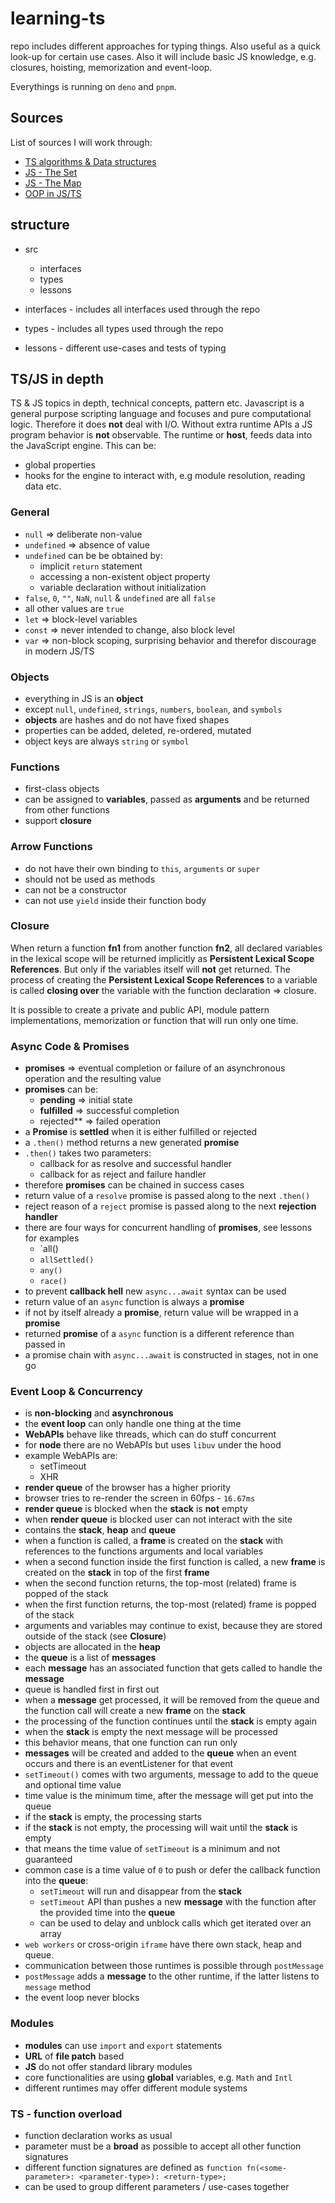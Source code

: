# learning-ts

repo includes different approaches for typing things. Also useful as a quick look-up
for certain use cases. Also it will include basic JS knowledge,
e.g. closures, hoisting, memorization and event-loop.

Everythings is running on `deno` and `pnpm`.

## Sources

List of sources I will work through:
- [TS algorithms & Data structures](https://frontendmasters.com/courses/algorithms/)
- [JS - The Set](https://flaviocopes.com/javascript-data-structures-set/)
- [JS - The Map](https://flaviocopes.com/javascript-data-structures-map/#what-is-a-map)
- [OOP in JS/TS](https://www.youtube.com/watch?v=aAAS9cEuFYI)

## structure

- src
  - interfaces
  - types
  - lessons

- interfaces - includes all interfaces used through the repo
- types - includes all types used through the repo
- lessons - different use-cases and tests of typing

## TS/JS in depth

TS & JS topics in depth, technical concepts, pattern etc.
Javascript is a general purpose scripting language and focuses and pure computational logic. Therefore it does **not** deal with I/O.
Without extra runtime APIs a JS program behavior is **not** observable. The runtime or **host**, feeds data into the JavaScript engine. This can be:

- global properties
- hooks for the engine to interact with, e.g module resolution, reading data etc.

### General

- `null` => deliberate non-value
- `undefined` => absence of value
- `undefined` can be be obtained by:
  - implicit `return` statement
  - accessing a non-existent object property
  - variable declaration without initialization
- `false`, `0`, `""`, `NaN`, `null` & `undefined` are all `false`
- all other values are `true`
- `let` => block-level variables
- `const` => never intended to change, also block level
- `var` => non-block scoping, surprising behavior and therefor discourage in modern JS/TS

### Objects

- everything in JS is an **object**
- except `null`, `undefined`, `strings`, `numbers`, `boolean`, and `symbols`
- **objects** are hashes and do not have fixed shapes
- properties can be added, deleted, re-ordered, mutated
- object keys are always `string` or `symbol`

### Functions

- first-class objects
- can be assigned to **variables**, passed as **arguments** and be returned from other functions
- support **closure**

### Arrow Functions

- do not have their own binding to `this`, `arguments` or `super`
- should not be used as methods
- can not be a constructor
- can not use `yield` inside their function body

### Closure

When return a function **fn1** from another function **fn2**, all declared variables in the
lexical scope will be returned implicitly as **Persistent Lexical Scope References**.
But only if the variables itself will **not** get returned. The process of creating the
**Persistent Lexical Scope References** to a variable is called **closing over** the
variable with the function declaration => closure.

It is possible to create a private and public API, module pattern implementations, memorization or function that will run only one time.

### Async Code & Promises

- **promises** => eventual completion or failure of an asynchronous operation and the resulting value
- **promises** can be:
  - **pending** => initial state
  - **fulfilled** => successful completion
  - rejected** => failed operation
- a **Promise** is **settled** when it is either fulfilled or rejected
- a `.then()` method returns a new generated **promise**
- `.then()` takes two parameters:
  - callback for as resolve and successful handler
  - callback for as reject and failure handler
- therefore **promises** can be chained in success cases
- return value of a `resolve` promise is passed along to the next `.then()`
- reject reason of a `reject` promise is passed along to the next **rejection handler**
- there are four ways for concurrent handling of **promises**, see lessons for examples
  - `all()
  - `allSettled()`
  - `any()`
  - `race()`
- to prevent **callback hell** new `async...await` syntax can be used
- return value of an `async` function is always a **promise**
- if not by itself already a **promise**, return value will be wrapped in a **promise**
- returned **promise** of a `async` function is a different reference than passed in
- a promise chain with `async...await` is constructed in stages, not in one go

### Event Loop & Concurrency

- is **non-blocking** and **asynchronous**
- the **event loop** can only handle one thing at the time
- **WebAPIs** behave like threads, which can do stuff concurrent
- for **node** there are no WebAPIs but uses `libuv` under the hood
- example WebAPIs are:
  - setTimeout
  - XHR
- **render queue** of the browser has a higher priority
- browser tries to re-render the screen in 60fps - `16.67ms`
- **render queue** is blocked when the **stack** is **not** empty
- when **render queue** is blocked user can not interact with the site
- contains the **stack**, **heap** and **queue**
- when a function is called, a **frame** is created on the **stack** with references to the functions arguments and local variables
- when a second function inside the first function is called, a new **frame** is created on the **stack** in top of the first **frame**
- when the second function returns, the top-most (related) frame is popped of the stack
- when the first function returns, the top-most (related) frame is popped of the stack
- arguments and variables may continue to exist, because they are stored outside of the stack (see **Closure**)
- objects are allocated in the **heap**
- the **queue** is a list of **messages**
- each **message** has an associated function that gets called to handle the **message**
- queue is handled first in first out
- when a **message** get processed, it will be removed from the queue and the function call will create a new **frame** on the **stack**
- the processing of the function continues until the **stack** is empty again
- when the **stack** is empty the next message will be processed
- this behavior means, that one function can run only
- **messages** will be created and added to the **queue** when an event occurs and there is an eventListener for that event
- `setTimeout()` comes with two arguments, message to add to the queue and optional time value
- time value is the minimum time, after the message will get put into the queue
- if the **stack** is empty, the processing starts
- if the **stack** is not empty, the processing will wait until the **stack** is empty
- that means the time value of `setTimeout` is a minimum and not guaranteed
- common case is a time value of `0` to push or defer the callback function into the **queue**:
  - `setTimeout` will run and disappear from the **stack**
  - `setTimeout` API than pushes a new **message** with the function after the provided time into the **queue**
  - can be used to delay and unblock calls which get iterated over an array
- `web workers` or cross-origin `iframe` have there own stack, heap and queue.
- communication between those runtimes is possible through `postMessage`
- `postMessage` adds a **message** to the other runtime, if the latter listens to `message` method
- the event loop never blocks

### Modules

- **modules** can use `import` and `export` statements
- **URL** of **file patch** based
- **JS** do not offer standard library modules
- core functionalities are using **global** variables, e.g. `Math` and `Intl`
- different runtimes may offer different module systems

### TS - function overload

- function declaration works as usual
- parameter must be a **broad** as possible to accept all other function signatures
- different function signatures are defined as `function fn(<some-parameter>: <parameter-type>): <return-type>;`
- can be used to group different parameters / use-cases together

